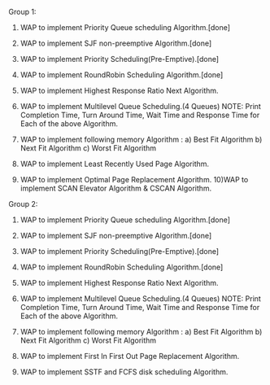 Group 1:

1) WAP to implement Priority Queue scheduling Algorithm.[done]
2) WAP to implement SJF non-preemptive Algorithm.[done]
3) WAP to implement Priority Scheduling(Pre-Emptive).[done]
4) WAP to implement RoundRobin Scheduling Algorithm.[done]
5) WAP to implement Highest Response Ratio Next Algorithm.
6) WAP to implement Multilevel Queue Scheduling.(4 Queues)
NOTE: Print Completion Time, Turn Around Time, Wait Time and Response Time for Each of the above Algorithm.

7) WAP to implement following memory Algorithm :
    a) Best Fit Algorithm
    b) Next Fit Algorithm
    c) Worst Fit Algorithm
8) WAP to implement Least Recently Used Page Algorithm.
9) WAP to implement Optimal Page Replacement Algorithm.
10)WAP to implement SCAN Elevator Algorithm & CSCAN Algorithm.

Group 2:

1) WAP to implement Priority Queue scheduling Algorithm.[done]
2) WAP to implement SJF non-preemptive Algorithm.[done]
3) WAP to implement Priority Scheduling(Pre-Emptive).[done]
4) WAP to implement RoundRobin Scheduling Algorithm.[done]
5) WAP to implement Highest Response Ratio Next Algorithm.
6) WAP to implement Multilevel Queue Scheduling.(4 Queues)
NOTE: Print Completion Time, Turn Around Time, Wait Time and Response Time for Each of the above Algorithm.

7) WAP to implement following memory Algorithm :
  a) Best Fit Algorithm
  b) Next Fit Algorithm
  c) Worst Fit Algorithm

8) WAP to implement First In First Out Page Replacement Algorithm.
9) WAP to implement SSTF and FCFS disk scheduling Algorithm.
